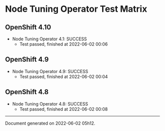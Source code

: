 
Node Tuning Operator Test Matrix
================================

OpenShift 4.10
--------------



* Node Tuning Operator 4.1: SUCCESS
  - Test passed, finished at 2022-06-02 00:06






OpenShift 4.9
-------------



* Node Tuning Operator 4.9: SUCCESS
  - Test passed, finished at 2022-06-02 00:04






OpenShift 4.8
-------------



* Node Tuning Operator 4.8: SUCCESS
  - Test passed, finished at 2022-06-02 00:08






---
Document generated on 2022-06-02 05h12.
